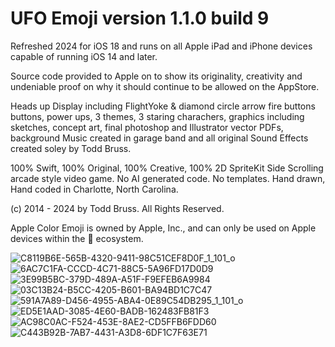 # UFO Emoji version 1.1.0 build 9
Refreshed 2024 for iOS 18 and runs on all Apple iPad and iPhone devices capable of running iOS 14 and later.

Source code provided to Apple on to show its originality, creativity and undeniable proof on why it should continue to be allowed on the AppStore.

Heads up Display including FlightYoke & diamond circle arrow fire buttons buttons, power ups, 3 themes, 3 staring charachers, graphics including sketches, concept art, final photoshop and Illustrator vector PDFs, background Music created in garage band and all original Sound Effects created soley by Todd Bruss.

100% Swift, 100% Original, 100% Creative, 100% 2D SpriteKit Side Scrolling arcade style video game. No AI generated code. No templates. Hand drawn, Hand coded in Charlotte, North Carolina.

(c) 2014 - 2024 by Todd Bruss. All Rights Reserved.

Apple Color Emoji is owned by Apple, Inc., and can only be used on Apple devices within the  ecosystem.

![C8119B6E-565B-4320-9411-98C51CEF8D0F_1_101_o](https://github.com/user-attachments/assets/14022404-570a-43ce-9550-056e72689bac)
![6AC7C1FA-CCCD-4C71-88C5-5A96FD17D0D9](https://github.com/user-attachments/assets/4f17927d-ebfd-40d5-9a00-cf4ce34167d7)
![3E99B5BC-379D-489A-A51F-F9EFEB6A9984](https://github.com/user-attachments/assets/de41e191-1d7a-4dfd-be50-ce57d69300de)
![03C13B24-B5CC-4205-B601-BA94BD1C7C47](https://github.com/user-attachments/assets/b0502a80-9b0b-4a3f-aeba-9863f03f90f0)
![591A7A89-D456-4955-ABA4-0E89C54DB295_1_101_o](https://github.com/user-attachments/assets/adb25860-0a99-4205-9563-9b65cc94466d)
![ED5E1AAD-3085-4E60-BADB-162483FB81F3](https://github.com/user-attachments/assets/8ebbc1a8-b2c5-45ae-9d30-2df9bdd39b25)
![AC98C0AC-F524-453E-8AE2-CD5FFB6FDD60](https://github.com/user-attachments/assets/ed24efd9-22c9-45aa-8379-67780942c9a6)
![C443B92B-7AB7-4431-A3D8-6DF1C7F63E71](https://github.com/user-attachments/assets/1fb955e0-72ee-4430-bda5-9e8abaf3c36c)




